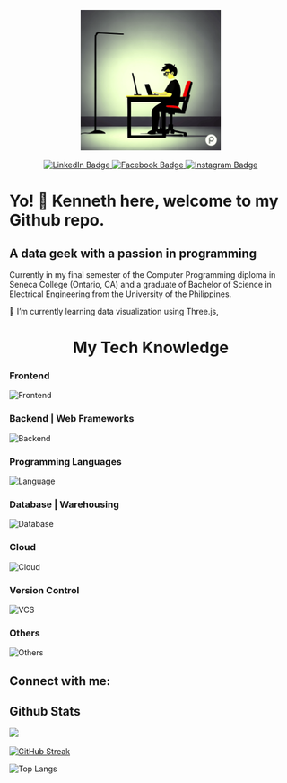 <p align="center">
  <img width="250" height="250" src="https://github.com/kpreforma/kpreforma/blob/master/images/07c96827-5b67-4c37-b31d-1d03a23ed288.gif">
</p>

<div id="badges" align="center">
  <a href="https://www.linkedin.com/in/kenneth-reforma/">
    <img src="https://img.shields.io/badge/LinkedIn-blue?style=for-the-badge&logo=linkedin&logoColor=white" alt="LinkedIn Badge"/>
  </a>
  <a href="https://www.facebook.com/kenneth.reforma/">
    <img src="https://img.shields.io/badge/Facebook-blue?style=for-the-badge&logo=facebook&logoColor=white" alt="Facebook Badge"/>
  </a>
  <a href="https://www.instagram.com/chefengrken">
    <img src="https://img.shields.io/badge/Instagram-blue?style=for-the-badge&logo=instagram&logoColor=white" alt="Instagram Badge"/>
  </a>
</div>

# Yo! 👋 Kenneth here, welcome to my Github repo.

## A data geek with a passion in programming

Currently in my final semester of the Computer Programming diploma in Seneca College (Ontario, CA) and a graduate of Bachelor of Science in Electrical Engineering from the University of the Philippines.

🌱 I’m currently learning data visualization using Three.js,

<h1 align="center">My Tech Knowledge</h1>

### Frontend

![Frontend](https://skillicons.dev/icons?i=css,bootstrap,tailwind)

### Backend | Web Frameworks

![Backend](https://skillicons.dev/icons?i=django,express,flask,nextjs,nodejs,react,html)

### Programming Languages

![Language](https://skillicons.dev/icons?i=py,c,cpp,js)

### Database | Warehousing

![Database](https://skillicons.dev/icons?i=mongodb,mysql,postgres,sqlite)

### Cloud

![Cloud](https://skillicons.dev/icons?i=aws,azure,gcp)

### Version Control

![VCS](https://skillicons.dev/icons?i=git,github)

### Others

![Others](https://skillicons.dev/icons?i=arduino,autocad,bash,linux,matlab,regex,selenium)

## Connect with me:

## Github Stats

![](https://komarev.com/ghpvc/?username=kpreforma)

[![GitHub Streak](http://github-readme-streak-stats.herokuapp.com?user=kpreforma&theme=dark&background=000000)](https://git.io/streak-stats)

![Top Langs](https://github-readme-stats.vercel.app/api/top-langs/?username=kpreforma&layout=compact&hide=jupyter+notebook&theme=dark#gh-dark-mode-only)

